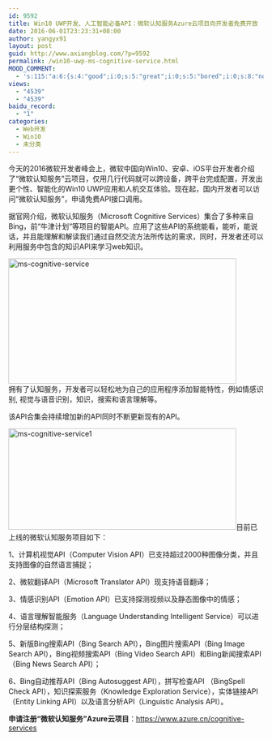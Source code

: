 ```yaml
---
id: 9592
title: Win10 UWP开发、人工智能必备API：微软认知服务Azure云项目向开发者免费开放
date: 2016-06-01T23:23:31+08:00
author: yangyx91
layout: post
guid: http://www.axiangblog.com/?p=9592
permalink: /win10-uwp-ms-cognitive-service.html
MOOD_COMMENT:
  - 's:115:"a:6:{s:4:"good";i:0;s:5:"great";i:0;s:5:"bored";i:0;s:8:"nonsense";i:0;s:13:"notunderstand";i:0;s:7:"passing";i:0;}";'
views:
  - "4539"
  - "4539"
baidu_record:
  - "1"
categories:
  - Web开发
  - Win10
  - 未分类
---
```

今天的2016微软开发者峰会上，微软中国向Win10、安卓、iOS平台开发者介绍了“微软认知服务”云项目，仅用几行代码就可以跨设备，跨平台完成配置，开发出更个性、智能化的Win10 UWP应用和人机交互体验。现在起，国内开发者可以访问“微软认知服务”，申请免费API接口调用。

据官网介绍，微软认知服务（Microsoft Cognitive Services）集合了多种来自Bing，前“牛津计划“等项目的智能API。应用了这些API的系统能看，能听，能说话，并且能理解和解读我们通过自然交流方法所传达的需求，同时，开发者还可以利用服务中包含的知识API来学习web知识。

<a href="http://www.axiangblog.com/win10-uwp-ms-cognitive-service.html/ms-cognitive-service" rel="attachment wp-att-9593" target="_blank"  rel="nofollow" ><img loading="lazy" class="aligncenter size-full wp-image-9593" src="http://www.axiangblog.com/wp-content/uploads/2016/06/ms-cognitive-service.jpg" alt="ms-cognitive-service" width="450" height="247" /></a>  
拥有了认知服务，开发者可以轻松地为自己的应用程序添加智能特性，例如情感识别, 视觉与语音识别，知识，搜索和语言理解等。

该API合集会持续增加新的API同时不断更新现有的API。

<a href="http://www.axiangblog.com/win10-uwp-ms-cognitive-service.html/ms-cognitive-service1" rel="attachment wp-att-9596" target="_blank"  rel="nofollow" ><img loading="lazy" class="aligncenter size-full wp-image-9596" src="http://www.axiangblog.com/wp-content/uploads/2016/06/ms-cognitive-service1.jpg" alt="ms-cognitive-service1" width="450" height="200" /></a>目前已上线的微软认知服务项目如下：

1、计算机视觉API（Computer Vision API）已支持超过2000种图像分类，并且支持图像的自然语言捕捉；

2、微软翻译API（Microsoft Translator API）现支持语音翻译；

3、情感识别API（Emotion API）已支持探测视频以及静态图像中的情感；

4、语言理解智能服务（Language Understanding Intelligent Service）可以进行分层结构探测；

5、新版Bing搜索API（Bing Search API），Bing图片搜索API（Bing Image Search API），Bing视频搜索API（Bing Video Search API）和Bing新闻搜索API（Bing News Search API）；

6、Bing自动推荐API（Bing Autosuggest API），拼写检查API （BingSpell Check API），知识探索服务（Knowledge Exploration Service），实体链接API（Entity Linking API）以及语言分析API（Linguistic Analysis API）。

**申请注册“微软认知服务”Azure云项目**：<a href="https://www.azure.cn/cognitive-services" target="_blank"  rel="nofollow" >https://www.azure.cn/cognitive-services</a>